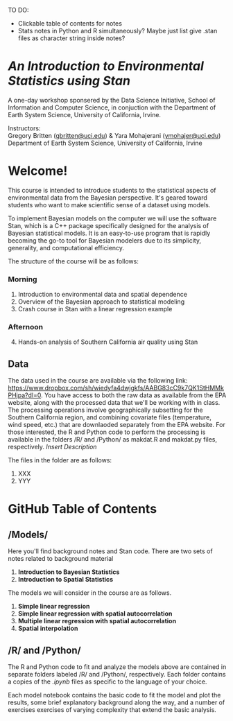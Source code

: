 TO DO:
- Clickable table of contents for notes
- Stats notes in Python and R simultaneously? Maybe just list give .stan files as character string inside notes?



# *An Introduction to Environmental Statistics using Stan*
A one-day workshop sponsered by the Data Science Initiative, School of Information and Computer Science, in conjuction with the Department of Earth System Science, University of California, Irvine.

Instructors: <br />
Gregory Britten (gbritten@uci.edu) & Yara Mohajerani (ymohajer@uci.edu) <br />
Department of Earth System Science, University of California, Irvine 



# Welcome!
This course is intended to introduce students to the statistical aspects of environmental data from the Bayesian perspective. It's geared toward students who want to make scientific sense of a dataset using models. 

To implement Bayesian models on the computer we will use the software Stan, which is a C++ package specifically designed for the analysis of Bayesian statistical models. It is an easy-to-use program that is rapidly becoming the go-to tool for Bayesian modelers due to its simplicity, generality, and computational efficiency. 

The structure of the course will be as follows:

### Morning
1. Introduction to environmental data and spatial dependence
2. Overview of the Bayesian approach to statistical modeling
3. Crash course in Stan with a linear regression example

### Afternoon
4. Hands-on analysis of Southern California air quality using Stan



## Data
The data used in the course are available via the following link: https://www.dropbox.com/sh/wiedyfa4dwjgkfs/AABG83cC9k7QK1StHMMkPHjpa?dl=0. You have access to both the raw data as available from the EPA website, along with the processed data that we'll be working with in class. The processing operations involve geographically subsetting for the Southern California region, and combining covariate files (temperature, wind speed, etc.) that are downlaoded separately from the EPA website. For those interested, the R and Python code to perform the processing is available in the folders /R/ and /Python/ as makdat.R and makdat.py files, respectively. 
*Insert Description*

The files in the folder are as follows:
1. XXX
2. YYY




# GitHub Table of Contents

## /Models/
Here you'll find background notes and Stan code. There are two sets of notes related to background material
1. **Introduction to Bayesian Statistics**
2. **Introduction to Spatial Statistics**

The models we will consider in the course are as follows.
1. **Simple linear regression**
2. **Simple linear regression with spatial autocorrelation**
3. **Multiple linear regression with spatial autocorrelation**
4. **Spatial interpolation**

## /R/ and /Python/
The R and Python code to fit and analyze the models above are contained in separate folders labeled /R/ and /Python/, respectively. Each folder contains a copies of the *.ipynb* files as specific to the language of your choice. 

Each model notebook contains the basic code to fit the model and plot the results, some brief explanatory background along the way, and a number of exercises exercises of varying complexity that extend the basic analysis.  
